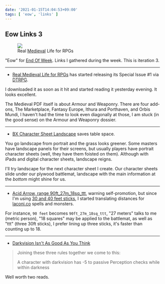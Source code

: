 ```yaml
---
date: '2021-01-15T14:04:53+09:00'
tags: [ 'eow', 'links' ]
---
```


## Eow Links 3

<figure class="right">
<a href="images/20210115_medieval.jpg"><img src="images/20210115_medieval.jpg" loading="lazy" /></a>
<figcaption>Real <a href="https://www.kickstarter.com/projects/1009649146/medieval-0/description">Medieval</a> Life for RPGs</figcaption>
</figure>

"Eow" for [End Of Week](/#eow). Links I gathered during the week. This is iteration 3.

<hr/>

* [Real Medieval Life for RPGs](https://www.kickstarter.com/projects/1009649146/medieval-0/description) has started releasing its Special Issue #1 via [DTRPG](https://www.drivethrurpg.com/).

I downloaded it as soon as it hit and started reading it yesterday evening. It looks excellent.

The Medieval PDF itself is about Armour and Weaponry. There are four add-ons, The Marketplace, Fantasy Europe, Ithura and Porthaven, and Orbis Mundi, I haven't had the time to look even diagonally at those, I am stuck (in the good sense) on the Armour and Weaponry dossier.

<hr/>

* [BX Character Sheet Landscape](https://doomslakers.blogspot.com/2021/01/bx-character-sheet-landscape.html) saves table space.

You go landscape from portrait and the grass looks greener. Some masters have landscape panels for their screens, but usually players have portrait character sheets (well, they have them foisted on them). Although with iPads and digital character sheets, landscape reigns.

I'll try landscape for the next character sheet I create. Our character sheets slide under our plywood battlemat, landscape with the main information at the _bottom_ might shine for us.

<hr/>

* [Acid Arrow, range 90ft\_27m\_18sq\_ttt](https://laconi.co/spells.html#Acid_Arrow), warning self-promotion, but since I'm using [30 and 40 feet sticks](20201128.html?s=eowl3&t=Thirty_Fourty_Sticks), I started translating distances for [laconi.co](https://laconi.co) spells and monsters.

For instance, `90 feet` becomes `90ft_27m_18sq_ttt`, "27 meters" talks to me (metric person), "18 squares" may be applied to the battlemat, as well as "ttt" (three 30ft sticks), I prefer lining up three sticks, it's faster than counting up to 18.

<hr/>

* [Darkvision Isn't As Good As You Think](https://slyflourish.com/darkvision_isnt_as_good_as_you_think.html)

> Joining these three rules together we come to this:
>
> A character with darkvision has -5 to passive Perception checks while within darkness

Well worth two reads.

